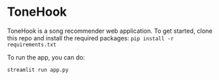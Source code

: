 # ToneHook

ToneHook is a song recommender web application. To get started, clone this repo and install the required packages:
```pip install -r requirements.txt```

To run the app, you can do:
```
streamlit run app.py
```
